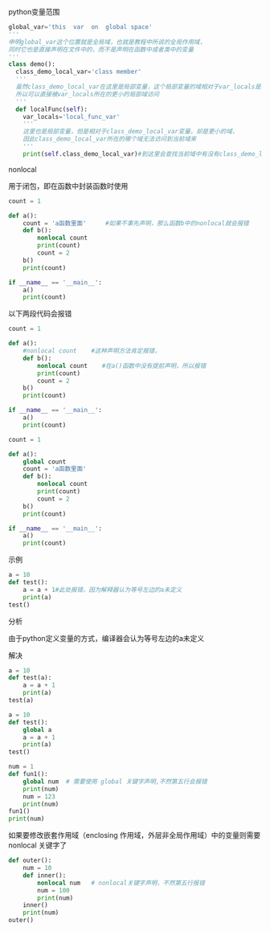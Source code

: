 python变量范围

``` python
global_var='this  var  on  global space' 
'''
申明global_var这个位置就是全局域，也就是教程中所说的全局作用域，
同时它也是直接声明在文件中的，而不是声明在函数中或者类中的变量
'''
class demo():
  class_demo_local_var='class member' 
  '''
  虽然class_demo_local_var在这里是局部变量，这个局部变量的域相对于var_locals是外部域，
  所以可以直接被var_locals所在的更小的局部域访问
  '''
  def localFunc(self):
    var_locals='local_func_var'
    '''
    这里也是局部变量，但是相对于class_demo_local_var变量，却是更小的域，
    因此class_demo_local_var所在的哪个域无法访问到当前域来
    '''
    print(self.class_demo_local_var)#到这里会查找当前域中有没有class_demo_local_var这个变量，然后再到相对于当前域的外部域去查找变量
```



nonlocal

用于闭包，即在函数中封装函数时使用

``` python
count = 1

def a():
    count = 'a函数里面'  　　#如果不事先声明，那么函数b中的nonlocal就会报错
    def b():
        nonlocal count
        print(count)
        count = 2
    b()
    print(count)

if __name__ == '__main__':
    a()
    print(count)
```



以下两段代码会报错

``` python
count = 1

def a():
    #nonlocal count    #这种声明方法肯定报错，
    def b():
        nonlocal count    #在a()函数中没有提前声明，所以报错
        print(count)
        count = 2
    b()
    print(count)

if __name__ == '__main__':
    a()
    print(count)
```





``` python
count = 1

def a():
    global count
    count = 'a函数里面'
    def b():
        nonlocal count
        print(count)
        count = 2
    b()
    print(count)

if __name__ == '__main__':
    a()
    print(count)
```























示例

``` python
a = 10
def test():
    a = a + 1#此处报错，因为解释器认为等号左边的a未定义
    print(a)
test()
```

分析

由于python定义变量的方式，编译器会认为等号左边的a未定义

解决

``` python
a = 10
def test(a):
    a = a + 1
    print(a)
test(a)
```

``` python
a = 10
def test():
    global a
    a = a + 1
    print(a)
test()
```



``` python
num = 1
def fun1():
    global num  # 需要使用 global 关键字声明,不然第五行会报错
    print(num) 
    num = 123
    print(num)
fun1()
print(num)
```



如果要修改嵌套作用域（enclosing 作用域，外层非全局作用域）中的变量则需要 nonlocal 关键字了

``` python
def outer():
    num = 10
    def inner():
        nonlocal num   # nonlocal关键字声明，不然第五行报错
        num = 100
        print(num)
    inner()
    print(num)
outer()
```

